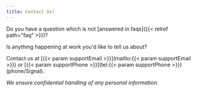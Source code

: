 ```yaml
---
title: Contact Us!
---
```

Do you have a question which is not [answered in faqs]({{< relref path="faq" >}})?

Is anything happening at work you'd like to tell us about?

Contact us at [{{< param supportEmail >}}](mailto:{{< param supportEmail >}})
or [{{< param supportPhone >}}](tel:{{< param supportPhone >}}) (phone/Signal).

*We ensure confidential handling of any personal information.*
